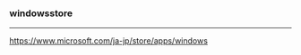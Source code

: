 ### windowsstore
---
https://www.microsoft.com/ja-jp/store/apps/windows

```
```

```
```

```
```


